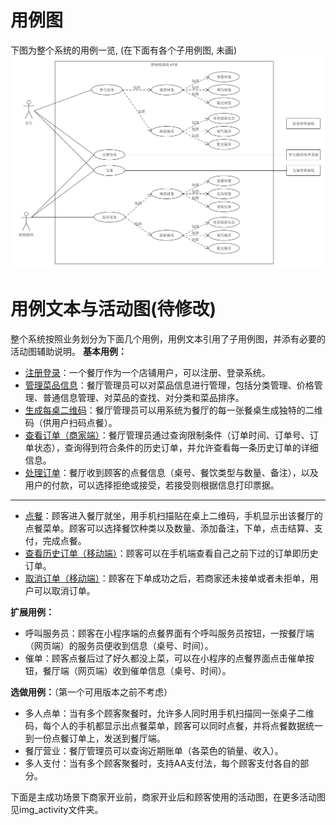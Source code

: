 # 用例图
下图为整个系统的用例一览, (在下面有各个子用例图, 未画)
![](UseCases/UseCases.png)

# 用例文本与活动图(待修改)
整个系统按照业务划分为下面几个用例，用例文本引用了子用例图，并添有必要的活动图辅助说明。
**基本用例：**
 -  [注册登录](register_login.md)：一个餐厅作为一个店铺用户，可以注册、登录系统。
 -  [管理菜品信息](manage_dishes.md)：餐厅管理员可以对菜品信息进行管理，包括分类管理、价格管理、普通信息管理、对菜品的查找、对分类和菜品排序。
 -  [生成每桌二维码](generating_QR_code.md)：餐厅管理员可以用系统为餐厅的每一张餐桌生成独特的二维码（供用户扫码点餐）。
 -  [查看订单（商家端）](view_the_order.md)：餐厅管理员通过查询限制条件（订单时间、订单号、订单状态），查询得到符合条件的历史订单，并允许查看每一条历史订单的详细信息。
 -  [处理订单](operate_order.md)：餐厅收到顾客的点餐信息（桌号、餐饮类型与数量、备注），以及用户的付款，可以选择拒绝或接受，若接受则根据信息打印票据。
 ---
 -  [点餐](make_order.md)：顾客进入餐厅就坐，用手机扫描贴在桌上二维码，手机显示出该餐厅的点餐菜单。顾客可以选择餐饮种类以及数量、添加备注，下单，点击结算、支付，完成点餐。
 -  [查看历史订单（移动端）](customer_history_order.md)：顾客可以在手机端查看自己之前下过的订单即历史订单。
 -  [取消订单（移动端）](delete_order.md)：顾客在下单成功之后，若商家还未接单或者未拒单，用户可以取消订单。

**扩展用例：**
- 呼叫服务员：顾客在小程序端的点餐界面有个呼叫服务员按钮，一按餐厅端（网页端）的服务员便收到信息（桌号、时间）。
- 催单：顾客点餐后过了好久都没上菜，可以在小程序的点餐界面点击催单按钮，餐厅端（网页端）收到催单信息（桌号、时间）。

**选做用例：**（第一个可用版本之前不考虑）

- 多人点单：当有多个顾客聚餐时，允许多人同时用手机扫描同一张桌子二维码，每个人的手机都显示出点餐菜单，顾客可以同时点餐，并将点餐数据统一到一份点餐订单上，发送到餐厅端。
- 餐厅营业：餐厅管理员可以查询近期账单（各菜色的销量、收入）。
- 多人支付：当有多个顾客聚餐时，支持AA支付法，每个顾客支付各自的部分。



下面是主成功场景下商家开业前，商家开业后和顾客使用的活动图，在更多活动图见img_activity文件夹。
